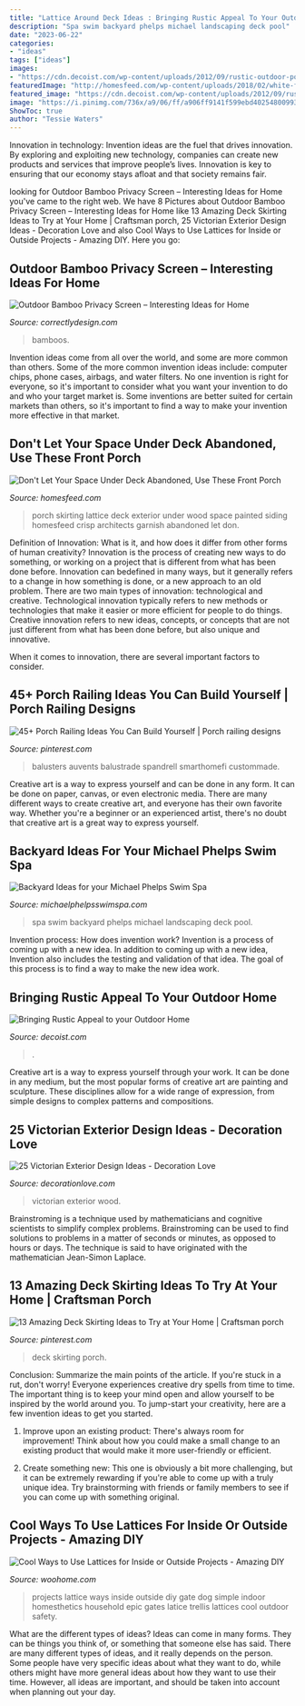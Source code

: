 ```yaml
---
title: "Lattice Around Deck Ideas : Bringing Rustic Appeal To Your Outdoor Home"
description: "Spa swim backyard phelps michael landscaping deck pool"
date: "2023-06-22"
categories:
- "ideas"
tags: ["ideas"]
images:
- "https://cdn.decoist.com/wp-content/uploads/2012/09/rustic-outdoor-porch-fireplace-e1347939872111.jpg"
featuredImage: "http://homesfeed.com/wp-content/uploads/2018/02/white-finished-lattice-porch-skirting-idea-white-painted-railings-and-pillars-wood-floors-light-blue-wood-siding-exterior-walls.jpg"
featured_image: "https://cdn.decoist.com/wp-content/uploads/2012/09/rustic-outdoor-porch-fireplace-e1347939872111.jpg"
image: "https://i.pinimg.com/736x/a9/06/ff/a906ff9141f599ebd402548009939b66.jpg"
ShowToc: true
author: "Tessie Waters"
---
```



Innovation in technology:
Invention ideas are the fuel that drives innovation. By exploring and exploiting new technology, companies can create new products and services that improve people’s lives. Innovation is key to ensuring that our economy stays afloat and that society remains fair.

	

		
looking for Outdoor Bamboo Privacy Screen – Interesting Ideas for Home you've came to the right web. We have 8 Pictures about Outdoor Bamboo Privacy Screen – Interesting Ideas for Home like 13 Amazing Deck Skirting Ideas to Try at Your Home | Craftsman porch, 25 Victorian Exterior Design Ideas - Decoration Love and also Cool Ways to Use Lattices for Inside or Outside Projects - Amazing DIY. Here you go:
		
    
## Outdoor Bamboo Privacy Screen – Interesting Ideas For Home

<img loading=lazy src="https://correctlydesign.com/wp-content/uploads/2015/05/Outdoor-Bamboo-Privacy-Screen4-1024x758.jpg" onerror="this.onerror=null;this.src='https://tse1.mm.bing.net/th?id=OIP.wIpZq94GTGmnqOhF4R3PdAHaFe&amp;pid=15.1';" alt="Outdoor Bamboo Privacy Screen – Interesting Ideas for Home">

_Source: correctlydesign.com_

>bamboos. 

	

Invention ideas come from all over the world, and some are more common than others. Some of the more common invention ideas include: computer chips, phone cases, airbags, and water filters. No one invention is right for everyone, so it's important to consider what you want your invention to do and who your target market is. Some inventions are better suited for certain markets than others, so it's important to find a way to make your invention more effective in that market.

    
## Don&#039;t Let Your Space Under Deck Abandoned, Use These Front Porch

<img loading=lazy src="http://homesfeed.com/wp-content/uploads/2018/02/white-finished-lattice-porch-skirting-idea-white-painted-railings-and-pillars-wood-floors-light-blue-wood-siding-exterior-walls.jpg" onerror="this.onerror=null;this.src='https://tse2.mm.bing.net/th?id=OIP.hDJdKFlQTtJ_zVe_90i23QHaLJ&amp;pid=15.1';" alt="Don&#039;t Let Your Space Under Deck Abandoned, Use These Front Porch">

_Source: homesfeed.com_

>porch skirting lattice deck exterior under wood space painted siding homesfeed crisp architects garnish abandoned let don. 

	

Definition of Innovation: What is it, and how does it differ from other forms of human creativity?
Innovation is the process of creating new ways to do something, or working on a project that is different from what has been done before. Innovation can bedefined in many ways, but it generally refers to a change in how something is done, or a new approach to an old problem. 
There are two main types of innovation: technological and creative. Technological innovation typically refers to new methods or technologies that make it easier or more efficient for people to do things. Creative innovation refers to new ideas, concepts, or concepts that are not just different from what has been done before, but also unique and innovative. 

When it comes to innovation, there are several important factors to consider.

    
## 45+ Porch Railing Ideas You Can Build Yourself | Porch Railing Designs

<img loading=lazy src="https://i.pinimg.com/736x/a9/06/ff/a906ff9141f599ebd402548009939b66.jpg" onerror="this.onerror=null;this.src='https://tse2.mm.bing.net/th?id=OIP.5v5P0KqPGU7Eu3kNFwMbfAHaJ3&amp;pid=15.1';" alt="45+ Porch Railing Ideas You Can Build Yourself | Porch railing designs">

_Source: pinterest.com_

>balusters auvents balustrade spandrell smarthomefi custommade. 

	

Creative art is a way to express yourself and can be done in any form. It can be done on paper, canvas, or even electronic media. There are many different ways to create creative art, and everyone has their own favorite way. Whether you're a beginner or an experienced artist, there's no doubt that creative art is a great way to express yourself.

    
## Backyard Ideas For Your Michael Phelps Swim Spa

<img loading=lazy src="https://michaelphelpsswimspa.com/gallery/uploads/images/flexslider/washington-state.jpg" onerror="this.onerror=null;this.src='https://tse1.mm.bing.net/th?id=OIP.n74uyf4WcjAMespsJYJZZgHaFA&amp;pid=15.1';" alt="Backyard Ideas for your Michael Phelps Swim Spa">

_Source: michaelphelpsswimspa.com_

>spa swim backyard phelps michael landscaping deck pool. 

	

Invention process: How does invention work?
Invention is a process of coming up with a new idea. In addition to coming up with a new idea, Invention also includes the testing and validation of that idea. The goal of this process is to find a way to make the new idea work.

    
## Bringing Rustic Appeal To Your Outdoor Home

<img loading=lazy src="https://cdn.decoist.com/wp-content/uploads/2012/09/rustic-outdoor-porch-fireplace-e1347939872111.jpg" onerror="this.onerror=null;this.src='https://tse3.mm.bing.net/th?id=OIP.xJTE-xbJ3dqRQIdAjaklaAHaE4&amp;pid=15.1';" alt="Bringing Rustic Appeal to your Outdoor Home">

_Source: decoist.com_

>. 

	

Creative art is a way to express yourself through your work. It can be done in any medium, but the most popular forms of creative art are painting and sculpture. These disciplines allow for a wide range of expression, from simple designs to complex patterns and compositions.

    
## 25 Victorian Exterior Design Ideas - Decoration Love

<img loading=lazy src="http://www.decorationlove.com/wp-content/uploads/2016/05/White-Wood-Victorian-Exterior-Design.jpg" onerror="this.onerror=null;this.src='https://tse1.mm.bing.net/th?id=OIP.GMiPb1MlaUNz6JLLo0gQHgHaLK&amp;pid=15.1';" alt="25 Victorian Exterior Design Ideas - Decoration Love">

_Source: decorationlove.com_

>victorian exterior wood. 

	

Brainstroming is a technique used by mathematicians and cognitive scientists to simplify complex problems. Brainstroming can be used to find solutions to problems in a matter of seconds or minutes, as opposed to hours or days. The technique is said to have originated with the mathematician Jean-Simon Laplace.

    
## 13 Amazing Deck Skirting Ideas To Try At Your Home | Craftsman Porch

<img loading=lazy src="https://i.pinimg.com/736x/91/e5/c0/91e5c001cf2410297f5c2210dab7114b.jpg" onerror="this.onerror=null;this.src='https://tse3.mm.bing.net/th?id=OIP.Y0M2avZGs711wPCtHq1xugHaJ6&amp;pid=15.1';" alt="13 Amazing Deck Skirting Ideas to Try at Your Home | Craftsman porch">

_Source: pinterest.com_

>deck skirting porch. 

	

Conclusion: Summarize the main points of the article.
If you're stuck in a rut, don't worry! Everyone experiences creative dry spells from time to time. The important thing is to keep your mind open and allow yourself to be inspired by the world around you. To jump-start your creativity, here are a few invention ideas to get you started.
1. Improve upon an existing product: There's always room for improvement! Think about how you could make a small change to an existing product that would make it more user-friendly or efficient.

2. Create something new: This one is obviously a bit more challenging, but it can be extremely rewarding if you're able to come up with a truly unique idea. Try brainstorming with friends or family members to see if you can come up with something original.


    
## Cool Ways To Use Lattices For Inside Or Outside Projects - Amazing DIY

<img loading=lazy src="http://www.woohome.com/wp-content/uploads/2016/07/trellis-and-lattice-around-your-home-05.jpg" onerror="this.onerror=null;this.src='https://tse4.mm.bing.net/th?id=OIP.7HAHgsn1cWHYFkbYAHkcMgHaK1&amp;pid=15.1';" alt="Cool Ways to Use Lattices for Inside or Outside Projects - Amazing DIY">

_Source: woohome.com_

>projects lattice ways inside outside diy gate dog simple indoor homesthetics household epic gates latice trellis lattices cool outdoor safety. 

	

What are the different types of ideas?
Ideas can come in many forms. They can be things you think of, or something that someone else has said. There are many different types of ideas, and it really depends on the person. Some people have very specific ideas about what they want to do, while others might have more general ideas about how they want to use their time. However, all ideas are important, and should be taken into account when planning out your day.

